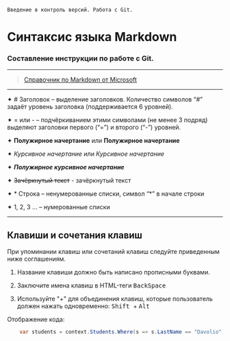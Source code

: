     Введение в контроль версий. Работа с Git. 
 # Синтаксис языка Markdown
   


### Составление инструкции по работе с Git.
---

>[Справочник по Markdown от Microsoft](https://docs.microsoft.com/ru-ru/contribute/markdown-reference)

---
✦ # Заголовок – выделение заголовков. Количество символов “#” задаёт уровень заголовка
(поддерживается 6 уровней).

✦ = или -  – подчёркиванием этими символами (не менее 3 подряд) выделяют заголовки первого (“=”) и второго (“-”) уровней.

✦ **Полужирное начертание** или __Полужирное начертание__

✦ *Курсивное начертание* или _Курсивное начертание_

✦ ***Полужирное курсивное начертание***

✦ ~~Зачёркнутый текст~~ - зачёркнутый текст

✦ * Строка – ненумерованные списки, символ “\*” в начале строки

✦ 1, 2, 3 … – нумерованные списки


---

## Клавиши и сочетания клавиш
При упоминании клавиш или сочетаний клавиш следуйте приведенным ниже соглашениям.

1. Название клавиши должно быть написано прописными буквами.

2. Заключите имена клавиш в HTML-теги  <kbd>  BackSpace </kbd>
3. Используйте "+" для объединения клавиш, которые пользователь должен нажать одновременно: <kbd>  Shift </kbd> + <kbd>  Alt </kbd>


Отображение кода:
```csharp
    var students = context.Students.Where(s => s.LastName == "Davolio")
```
